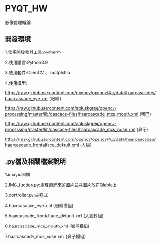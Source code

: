 # PYQT_HW
影像處理概論

## 開發環境
1.使用開發軟體工具:pycharm

2.使用語言:Python3.9

3.使用套件:OpenCV 、 matplotlib 

4.使用模型:

https://raw.githubusercontent.com/opencv/opencv/4.x/data/haarcascades/haarcascade_eye.xml (眼睛)

https://raw.githubusercontent.com/atduskgreg/opencv-processing/master/lib/cascade-files/haarcascade_mcs_mouth.xml (嘴巴)

https://raw.githubusercontent.com/atduskgreg/opencv-processing/master/lib/cascade-files/haarcascade_mcs_nose.xml (鼻子)

https://raw.githubusercontent.com/opencv/opencv/4.x/data/haarcascades/haarcascade_frontalface_default.xml (人臉)

## .py檔及相關檔案說明
1.image:圖檔

2.IMG_fuction.py:處理讀進來的圖片並將圖片放在Qlable上

3.controller.py:主程式

4.haarcascade_eye.xml (眼睛模組)

5.haarcascade_frontalface_default.xml (人臉模組)

6.haarcascade_mcs_mouth.xml (嘴巴模組)

7.haarcascade_mcs_nose.xml (鼻子模組)
